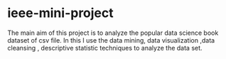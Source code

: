 # ieee-mini-project
The main aim of this project is to analyze the popular data science book dataset of csv file. In this I use the data mining, data visualization ,data cleansing , descriptive statistic techniques to analyze the data set.
